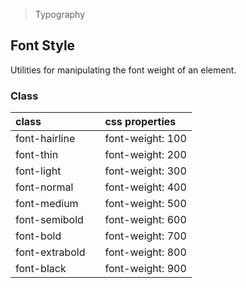> Typography

## Font Style

Utilities for manipulating the font weight of an element.

### Class

| class |   | css properties |
|:--|:--|:--|
| font-hairline |  | font-weight: 100 |
| font-thin |  | font-weight: 200 |
| font-light |  | font-weight: 300 |
| font-normal |  | font-weight: 400 |
| font-medium |  | font-weight: 500 |
| font-semibold |  | font-weight: 600 |
| font-bold |  | font-weight: 700 |
| font-extrabold |  | font-weight: 800 |
| font-black |  | font-weight: 900 |

